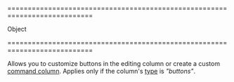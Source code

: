 ===========================================================================
<!--type-->Object<!--/type-->
===========================================================================

<!--shortDescription-->
Allows you to customize buttons in the editing column or create a custom [command column](/Documentation/Guide/Widgets/{WidgetName}/Columns/Column_Types/Command_Columns/). Applies only if the column's [type](/Documentation/ApiReference/UI_Widgets/dx{WidgetName}/Configuration/columns/#type) is *"buttons"*.
<!--/shortDescription-->

<!--fullDescription-->

<!--/fullDescription-->